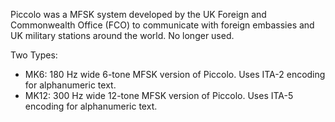 Piccolo was a MFSK system developed by the UK Foreign and Commonwealth Office (FCO) to communicate with foreign embassies and UK military stations around the world. No longer used.

Two Types:
- MK6: 180 Hz wide 6-tone MFSK version of Piccolo. Uses ITA-2 encoding for alphanumeric text.
- MK12: 300 Hz wide 12-tone MFSK version of Piccolo. Uses ITA-5 encoding for alphanumeric text.